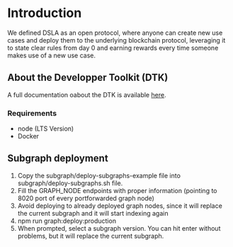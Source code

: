 # Introduction

We defined DSLA as an open protocol, where anyone can create new use cases and deploy them to the underlying blockchain protocol, leveraging it to state clear rules from day 0 and earning rewards every time someone makes use of a new use case.

## About the Developper Toolkit (DTK)

A full documentation oabout the DTK is available [here](https://readme.stacktical.com/developer-guide/developer-toolkit-1/introduction).

### Requirements

- node (LTS Version)
- Docker

## Subgraph deployment

1. Copy the subgraph/deploy-subgraphs-example file into subgraph/deploy-subgraphs.sh file.
2. Fill the GRAPH_NODE endpoints with proper information (pointing to 8020 port of every portforwarded graph node)
3. Avoid deploying to already deployed graph nodes, since it will replace the current subgraph and it will start indexing again
4. npm run graph:deploy:production
5. When prompted, select a subgraph version. You can hit enter without problems, but it will replace the current subgraph.
